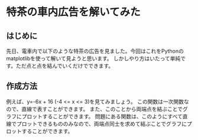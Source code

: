 # 特茶の車内広告を解いてみた
## はじめに
先日、電車内で以下のような特茶の広告を見ました。今回はこれをPythonのmatplotlibを使って解いて見ようと思います。
しかしやり方はいたって単純です。ただ点と点を結んでいくだけでできます。

## 作成方法
例えば、y=-6x + 16 (-4 <= x <= 3)を見てみましょう。
この関数は一次関数なので、直線で表すことができます。
また、このことから両端点を結ぶことでグラフにプロットすることができます。
問題にある関数は、このようにすべて直線でプロットできるもののみなので、両端点同士を求めて結ぶことでグラフにプロットすることができます。

